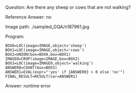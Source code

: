 Question: Are there any sheep or cows that are not walking?

Reference Answer: no

Image path: ./sampled_GQA/n187961.jpg

Program:

```
BOX0=LOC(image=IMAGE,object='sheep')
BOX1=LOC(image=IMAGE,object='cows')
BOX2=UNION(box=BOX0,box=BOX1)
IMAGE0=CROP(image=IMAGE,box=BOX2)
BOX3=LOC(image=IMAGE0,object='walking')
ANSWER0=COUNT(box=BOX3)
ANSWER1=EVAL(expr="'yes' if {ANSWER0} > 0 else 'no'")
FINAL_RESULT=RESULT(var=ANSWER1)
```
Answer: runtime error

